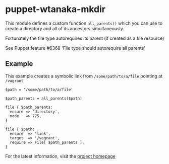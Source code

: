 puppet-wtanaka-mkdir
====================

This module defines a custom function `all_parents()` which you can
use to create a directory and all of its ancestors simultaneously.

Fortunately the file type autorequires its parent (if created as a
 file resource)

See Puppet feature #6368 'File type should autorequire all parents'

Example
-------

This example creates a symbolic link from `/some/path/to/a/file`
pointing at `/vagrant`

    $path = '/some/path/to/a/file'

    $path_parents = all_parents($path)

    file { $path_parents:
      ensure => 'directory',
      mode   => 775,
    }

    file { $path:
      ensure  => 'link',
      target  => '/vagrant',
      require => File[ $path_parents ],
    }

For the latest information, visit the
[project homepage](http://wtanaka.com/puppet-wtanaka-mkdir)
